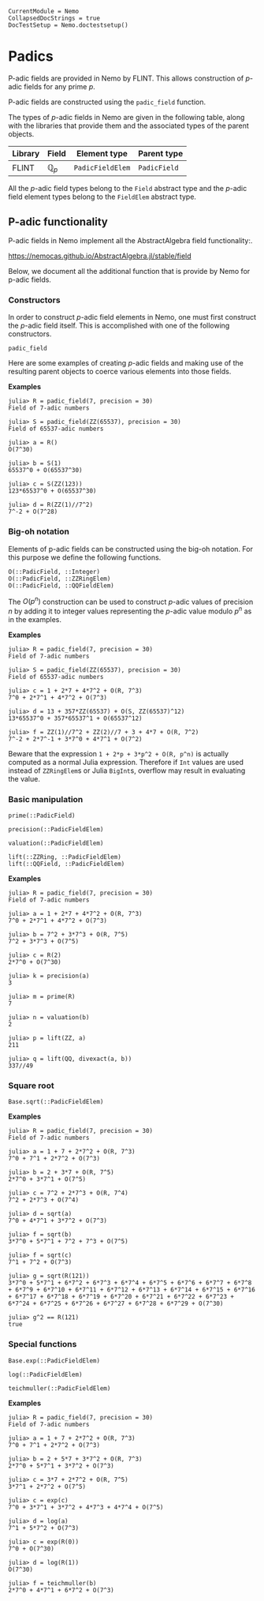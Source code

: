 ```@meta
CurrentModule = Nemo
CollapsedDocStrings = true
DocTestSetup = Nemo.doctestsetup()
```

# Padics

P-adic fields are provided in Nemo by FLINT. This allows construction of
$p$-adic fields for any prime $p$.

P-adic fields are constructed using the `padic_field` function.

The types of $p$-adic fields in Nemo are given in the following table, along
with the libraries that provide them and the associated types of the parent
objects.

 Library | Field            | Element type | Parent type
---------|----------------|----------------|---------------------
FLINT    | $\mathbb{Q}_p$ | `PadicFieldElem`        | `PadicField`

All the $p$-adic field types belong to the `Field` abstract type and the
$p$-adic field element types belong to the `FieldElem` abstract type.

## P-adic functionality

P-adic fields in Nemo implement all the AbstractAlgebra field functionality:.

<https://nemocas.github.io/AbstractAlgebra.jl/stable/field>

Below, we document all the additional function that is provide by Nemo for p-adic
fields.

### Constructors

In order to construct $p$-adic field elements in Nemo, one must first construct
the $p$-adic field itself. This is accomplished with one of the following
constructors.

```@docs
padic_field
```

Here are some examples of creating $p$-adic fields and making use of the
resulting parent objects to coerce various elements into those fields.

**Examples**

```jldoctest
julia> R = padic_field(7, precision = 30)
Field of 7-adic numbers

julia> S = padic_field(ZZ(65537), precision = 30)
Field of 65537-adic numbers

julia> a = R()
O(7^30)

julia> b = S(1)
65537^0 + O(65537^30)

julia> c = S(ZZ(123))
123*65537^0 + O(65537^30)

julia> d = R(ZZ(1)//7^2)
7^-2 + O(7^28)
```

### Big-oh notation

Elements of p-adic fields can  be constructed using the big-oh notation. For this
purpose we define the following functions.

```@docs
O(::PadicField, ::Integer)
O(::PadicField, ::ZZRingElem)
O(::PadicField, ::QQFieldElem)
```

The $O(p^n)$ construction can be used to construct $p$-adic values of precision
$n$ by adding it to integer values representing the $p$-adic value modulo
$p^n$ as in the examples.

**Examples**

```jldoctest
julia> R = padic_field(7, precision = 30)
Field of 7-adic numbers

julia> S = padic_field(ZZ(65537), precision = 30)
Field of 65537-adic numbers

julia> c = 1 + 2*7 + 4*7^2 + O(R, 7^3)
7^0 + 2*7^1 + 4*7^2 + O(7^3)

julia> d = 13 + 357*ZZ(65537) + O(S, ZZ(65537)^12)
13*65537^0 + 357*65537^1 + O(65537^12)

julia> f = ZZ(1)//7^2 + ZZ(2)//7 + 3 + 4*7 + O(R, 7^2)
7^-2 + 2*7^-1 + 3*7^0 + 4*7^1 + O(7^2)
```

Beware that the expression `1 + 2*p + 3*p^2 + O(R, p^n)` is actually computed
as a normal Julia expression. Therefore if `Int` values are used instead
of `ZZRingElem`s or Julia `BigInt`s, overflow may result in evaluating the
value.

### Basic manipulation

```@docs
prime(::PadicField)
```

```@docs
precision(::PadicFieldElem)
```

```@docs
valuation(::PadicFieldElem)
```

```@docs
lift(::ZZRing, ::PadicFieldElem)
lift(::QQField, ::PadicFieldElem)
```

**Examples**

```jldoctest
julia> R = padic_field(7, precision = 30)
Field of 7-adic numbers

julia> a = 1 + 2*7 + 4*7^2 + O(R, 7^3)
7^0 + 2*7^1 + 4*7^2 + O(7^3)

julia> b = 7^2 + 3*7^3 + O(R, 7^5)
7^2 + 3*7^3 + O(7^5)

julia> c = R(2)
2*7^0 + O(7^30)

julia> k = precision(a)
3

julia> m = prime(R)
7

julia> n = valuation(b)
2

julia> p = lift(ZZ, a)
211

julia> q = lift(QQ, divexact(a, b))
337//49
```

### Square root

```@docs
Base.sqrt(::PadicFieldElem)
```

**Examples**

```jldoctest
julia> R = padic_field(7, precision = 30)
Field of 7-adic numbers

julia> a = 1 + 7 + 2*7^2 + O(R, 7^3)
7^0 + 7^1 + 2*7^2 + O(7^3)

julia> b = 2 + 3*7 + O(R, 7^5)
2*7^0 + 3*7^1 + O(7^5)

julia> c = 7^2 + 2*7^3 + O(R, 7^4)
7^2 + 2*7^3 + O(7^4)

julia> d = sqrt(a)
7^0 + 4*7^1 + 3*7^2 + O(7^3)

julia> f = sqrt(b)
3*7^0 + 5*7^1 + 7^2 + 7^3 + O(7^5)

julia> f = sqrt(c)
7^1 + 7^2 + O(7^3)

julia> g = sqrt(R(121))
3*7^0 + 5*7^1 + 6*7^2 + 6*7^3 + 6*7^4 + 6*7^5 + 6*7^6 + 6*7^7 + 6*7^8 + 6*7^9 + 6*7^10 + 6*7^11 + 6*7^12 + 6*7^13 + 6*7^14 + 6*7^15 + 6*7^16 + 6*7^17 + 6*7^18 + 6*7^19 + 6*7^20 + 6*7^21 + 6*7^22 + 6*7^23 + 6*7^24 + 6*7^25 + 6*7^26 + 6*7^27 + 6*7^28 + 6*7^29 + O(7^30)

julia> g^2 == R(121)
true
```

### Special functions

```@docs
Base.exp(::PadicFieldElem)
```

```@docs
log(::PadicFieldElem)
```

```@docs
teichmuller(::PadicFieldElem)
```

**Examples**

```jldoctest
julia> R = padic_field(7, precision = 30)
Field of 7-adic numbers

julia> a = 1 + 7 + 2*7^2 + O(R, 7^3)
7^0 + 7^1 + 2*7^2 + O(7^3)

julia> b = 2 + 5*7 + 3*7^2 + O(R, 7^3)
2*7^0 + 5*7^1 + 3*7^2 + O(7^3)

julia> c = 3*7 + 2*7^2 + O(R, 7^5)
3*7^1 + 2*7^2 + O(7^5)

julia> c = exp(c)
7^0 + 3*7^1 + 3*7^2 + 4*7^3 + 4*7^4 + O(7^5)

julia> d = log(a)
7^1 + 5*7^2 + O(7^3)

julia> c = exp(R(0))
7^0 + O(7^30)

julia> d = log(R(1))
O(7^30)

julia> f = teichmuller(b)
2*7^0 + 4*7^1 + 6*7^2 + O(7^3)
``` 
